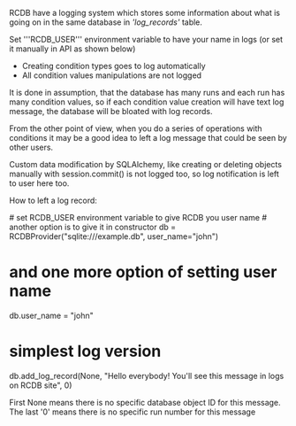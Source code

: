 RCDB have a logging system which stores some information about what is going on in the same database in *'log_records'*
table.


Set '''RCDB_USER''' environment variable to have your name in logs (or set it manually in API as shown below)


* Creating condition types goes to log automatically
* All condition values manipulations are not logged

It is done in assumption, that the database has many runs and each run has many condition values,
so if each condition value creation will have text log message, the database will be bloated with log records.


From the other point of view, when you do a series of operations with conditions it may be a good idea to left a
log message that could be seen by other users.


Custom data modification by SQLAlchemy, like creating or deleting objects manually with session.commit() is not
logged too, so log notification is left to user here too.


How to left a log record:

<syntaxhighlight lang="python">
# set RCDB_USER environment variable to give RCDB you user name
# another option is to give it in constructor
db = RCDBProvider("sqlite:///example.db", user_name="john")

# and one more option of setting user name
db.user_name = "john"

# simplest log version
db.add_log_record(None, "Hello everybody! You'll see this message in logs on RCDB site", 0)
</syntaxhighlight>

First None means there is no specific database object ID for this message. The last '0' means there is no specific run number for this message
